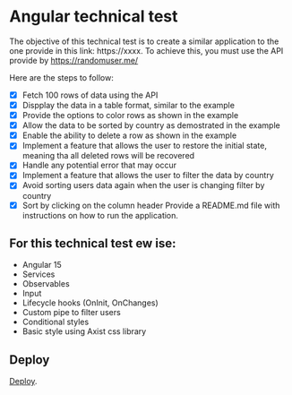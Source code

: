 # Angular technical test

The objective of this technical test is to create a similar application to the one provide in this link: https://xxxx. To achieve this, you must use the API provide by https://randomuser.me/

Here are the steps to follow:

- [x] Fetch 100 rows of data using the API
- [x] Dispplay the data in a table format, similar to the example
- [x] Provide the options to color rows as shown in the example
- [x] Allow the data to be sorted by country as demostrated in the example
- [x] Enable the ability to delete a row as shown in the example
- [x] Implement a feature that allows the user to restore the initial state, meaning tha all deleted rows will be recovered
- [x] Handle any potential error that may occur
- [x] Implement a feature that allows the user to filter the data by country
- [x] Avoid sorting users data again when the user is changing filter by country
- [x] Sort by clicking on the column header
Provide a README.md file with instructions on how to run the application.

## For this technical test ew ise:
- Angular 15
- Services
- Observables
- Input
- Lifecycle hooks (OnInit, OnChanges)
- Custom pipe to filter users
- Conditional styles
- Basic style using Axist css library

## Deploy
[Deploy](hhttps://55ktest.vercel.app/).
